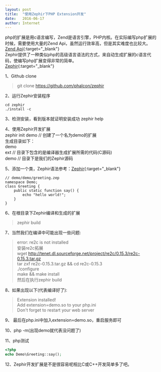 ```yaml
---
layout: post
title:  "使用Zephir下PHP Extension开发"
date:   2016-06-17
author: Internet
---
```


php的扩展是用c语言编写，Zend是语言引擎，PHP内核。在实际编写php扩展的时候，需要使用大量的Zend Api，虽然运行效率高，但是其实难度也比较大。   
[Zend Api](http://php.net/manual/zh/internals2.ze1.zendapi.php){:target="_blank"}   
Zephir提供了一种类似php的高级语言语法的方式，来自动生成扩展的c语言代码，使编写php扩展变得非常的简单。   
[Zephir](http://www.zephir-lang.com/){:target="_blank"}

1、Github clone

> git clone https://github.com/phalcon/zephir

2、运行Zephir安装程序

```shell
cd zephir 
./install -c	
```
3、检测安装，看到版本就证明安装成功
	zephir help 

4、使用Zephir开发扩展   
	zephir init demo // 创建了一个名为demo的扩展   
	生成目录如下：   
	demo   
		ext   // 目录下包含的是编译器生成扩展所需的代码(C源码)   
		demo  // 目录下是我们的Zephir源码

5、添加一个类，Zephir语法参考：[Zephir](https://docs.zephir-lang.com/en/latest/index.html){:target="_blank"}

````
// demo/demo/greeting.zep  
namespace Demo;  
class Greeting {  
    public static function say() {  
        echo "hello world!";  
    }  
}  
````	
6、在根目录下Zephir编译和生成的扩展

> zephir build

7、当然我们在编译中可能出现一些问题:

> error: re2c is not installed   
> 安装re2c拓展   
> wget http://tenet.dl.sourceforge.net/project/re2c/0.15.3/re2c-0.15.3.tar.gz   
> tar zxf re2c-0.15.3.tar.gz && cd re2c-0.15.3   
> ./configure   
> make && make install   
> 然后在执行zephir build

8、如果出现以下(代表编译好了):

> Extension installed!   
> Add extension=demo.so to your php.ini   
> Don't forget to restart your web server

9、	最后在php.ini中加入extension=demo.so，重启服务即可

10、php -m(出现demo就代表没问题了)

11、php测试

```php
<?php
echo Demo\Greeting::say();
```

12、Zephir开发扩展是不是很容易呢相比C或C++开发简单多了吧。
